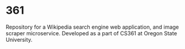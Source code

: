 # 361
Repository for a Wikipedia search engine web application, and image scraper microservice. Developed as a part of CS361 at Oregon State University.
